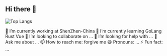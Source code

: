 ## Hi there 👋
![Top Langs](https://github-readme-stats.vercel.app/api/top-langs/?username=wabshs)


🔭 I’m currently working at ShenZhen-China
🌱 I’m currently learning GoLang Rust Vue
👯 I’m looking to collaborate on ...
🤔 I’m looking for help with ...
💬 Ask me about ...
📫 How to reach me: forgive me
😄 Pronouns: ...
⚡ Fun fact: ...
<!--
**wabshs/wabshs** is a ✨ _special_ ✨ repository because its `README.md` (this file) appears on your GitHub profile.

Here are some ideas to get you started:

- 🔭 I’m currently working on ...
- 🌱 I’m currently learning ...
- 👯 I’m looking to collaborate on ...
- 🤔 I’m looking for help with ...
- 💬 Ask me about ...
- 📫 How to reach me: ...
- 😄 Pronouns: ...
- ⚡ Fun fact: ...
-->
